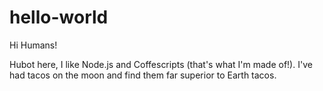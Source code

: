 # hello-world

Hi Humans!

Hubot here, I like Node.js and Coffescripts (that's what I'm made of!).
I've had tacos on the moon and find them  far superior to Earth tacos. 
